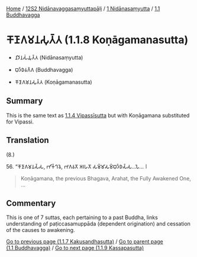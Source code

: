
[Home](/) / [12S2 Nidānavaggasaṃyuttapāḷi](../...md) / [1 Nidānasaṃyutta](...md) / [1.1 Buddhavagga](../12S2/1/1.1.md)

# 𑀓𑁄𑀡𑀸𑀕𑀫𑀦𑀲𑀼𑀢𑁆𑀢 (1.1.8 Koṇāgamanasutta)

* 𑀦𑀺𑀤𑀸𑀦𑀲𑀁𑀬𑀼𑀢𑁆𑀢 (Nidānasaṃyutta)

* 𑀩𑀼𑀤𑁆𑀥𑀯𑀕𑁆𑀕 (Buddhavagga)

* 𑀓𑁄𑀡𑀸𑀕𑀫𑀦𑀲𑀼𑀢𑁆𑀢 (Koṇāgamanasutta)

## Summary

This is the same text as [1.1.4 Vipassīsutta](1.1.4.md) but with Koṇāgamana substituted for Vipassi.

## Translation

(8.)

56\. “𑀓𑁄𑀡𑀸𑀕𑀫𑀦𑀲𑁆𑀲, 𑀪𑀺𑀓𑁆𑀔𑀯𑁂, 𑀪𑀕𑀯𑀢𑁄 𑀅𑀭𑀳𑀢𑁄 𑀲𑀫𑁆𑀫𑀸𑀲𑀫𑁆𑀩𑀼𑀤𑁆𑀥𑀲𑁆𑀲…𑀧𑁂… 𑁇

> Koṇāgamana, the previous Bhagava, Arahat, the Fully Awakened One, ...

## Commentary

This is one of 7 suttas, each pertaining to a past Buddha, links understanding of paṭiccasamuppāda (dependent origination) and cessation of the causes to awakening.

[Go to previous page (1.1.7 Kakusandhasutta)](1.1.7.md) / [Go to parent page (1.1 Buddhavagga)](../12S2/1/1.1.md) / [Go to next page (1.1.9 Kassapasutta)](1.1.9.md)
